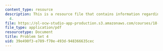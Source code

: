 ```yaml
---
content_type: resource
description: This is a resource file that contains information regarding problem set
  4.
file: https://ol-ocw-studio-app-production.s3.amazonaws.com/courses/18-05-introduction-to-probability-and-statistics-spring-2014/39e490f3e789f70e493d948366635cec_MIT18_05S14_ps4.pdf
file_type: application/pdf
resourcetype: Document
title: Problem Set 4
uid: 39e490f3-e789-f70e-493d-948366635cec
---
```

